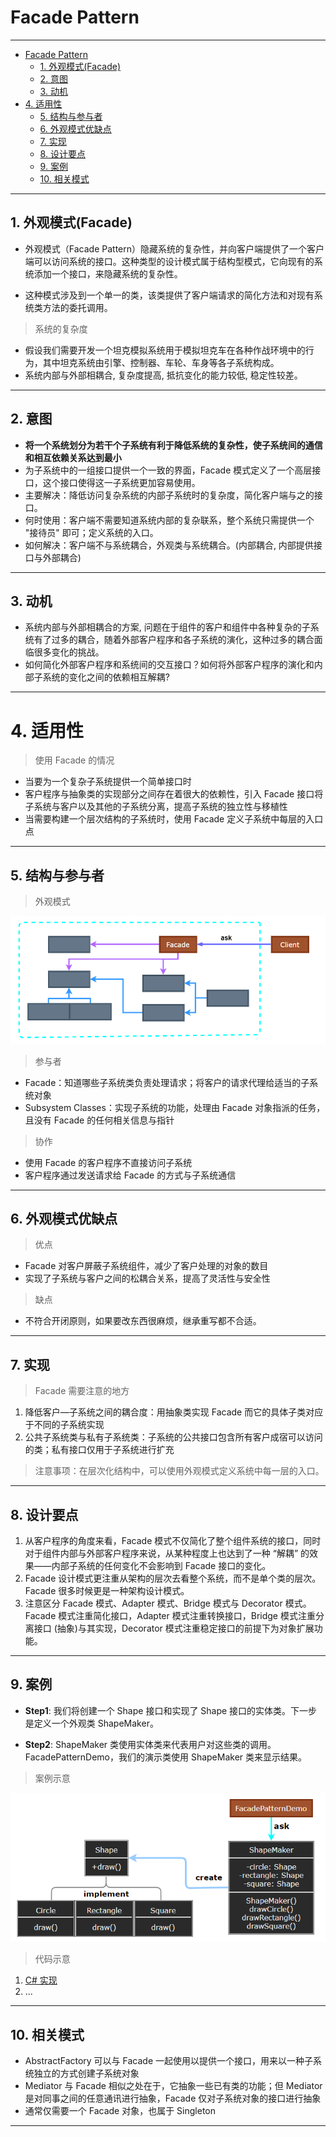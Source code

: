 # Facade Pattern

---

- [Facade Pattern](#facade-pattern)
	- [1. 外观模式(Facade)](#1-外观模式facade)
	- [2. 意图](#2-意图)
	- [3. 动机](#3-动机)
- [4. 适用性](#4-适用性)
	- [5. 结构与参与者](#5-结构与参与者)
	- [6. 外观模式优缺点](#6-外观模式优缺点)
	- [7. 实现](#7-实现)
	- [8. 设计要点](#8-设计要点)
	- [9. 案例](#9-案例)
	- [10. 相关模式](#10-相关模式)

---
## 1. 外观模式(Facade)

- 外观模式（Facade Pattern）隐藏系统的复杂性，并向客户端提供了一个客户端可以访问系统的接口。这种类型的设计模式属于结构型模式，它向现有的系统添加一个接口，来隐藏系统的复杂性。

- 这种模式涉及到一个单一的类，该类提供了客户端请求的简化方法和对现有系统类方法的委托调用。

> 系统的复杂度

- 假设我们需要开发一个坦克模拟系统用于模拟坦克车在各种作战环境中的行为，其中坦克系统由引擎、控制器、车轮、车身等各子系统构成。
- 系统内部与外部相耦合, 复杂度提高, 抵抗变化的能力较低, 稳定性较差。

---
## 2. 意图

- **将一个系统划分为若干个子系统有利于降低系统的复杂性，使子系统间的通信和相互依赖关系达到最小**
- 为子系统中的一组接口提供一个一致的界面，Facade 模式定义了一个高层接口，这个接口使得这一子系统更加容易使用。
- 主要解决：降低访问复杂系统的内部子系统时的复杂度，简化客户端与之的接口。
- 何时使用：客户端不需要知道系统内部的复杂联系，整个系统只需提供一个 "接待员" 即可；定义系统的入口。
- 如何解决：客户端不与系统耦合，外观类与系统耦合。(内部耦合, 内部提供接口与外部耦合)

---
## 3. 动机

- 系统内部与外部相耦合的方案, 问题在于组件的客户和组件中各种复杂的子系统有了过多的耦合，随着外部客户程序和各子系统的演化，这种过多的耦合面临很多变化的挑战。
- 如何简化外部客户程序和系统间的交互接口？如何将外部客户程序的演化和内部子系统的变化之间的依赖相互解耦?

---
# 4. 适用性

> 使用 Facade 的情况

- 当要为一个复杂子系统提供一个简单接口时
- 客户程序与抽象类的实现部分之间存在着很大的依赖性，引入 Facade 接口将子系统与客户以及其他的子系统分离，提高子系统的独立性与移植性
- 当需要构建一个层次结构的子系统时，使用 Facade 定义子系统中每层的入口点

---
## 5. 结构与参与者


> 外观模式

  ![外观模式](img/外观模式设计.png)

> 参与者

- Facade：知道哪些子系统类负责处理请求；将客户的请求代理给适当的子系统对象
- Subsystem Classes：实现子系统的功能，处理由 Facade 对象指派的任务，且没有 Facade 的任何相关信息与指针

> 协作

- 使用 Facade 的客户程序不直接访问子系统
- 客户程序通过发送请求给 Facade 的方式与子系统通信

---
## 6. 外观模式优缺点

> 优点

- Facade 对客户屏蔽子系统组件，减少了客户处理的对象的数目
- 实现了子系统与客户之间的松耦合关系，提高了灵活性与安全性

> 缺点

- 不符合开闭原则，如果要改东西很麻烦，继承重写都不合适。

---
## 7. 实现

> Facade 需要注意的地方

1. 降低客户—子系统之间的耦合度：用抽象类实现 Facade 而它的具体子类对应于不同的子系统实现
2. 公共子系统类与私有子系统类：子系统的公共接口包含所有客户成宿可以访问的类；私有接口仅用于子系统进行扩充

> 注意事项：在层次化结构中，可以使用外观模式定义系统中每一层的入口。

---
## 8. 设计要点

1. 从客户程序的角度来看，Facade 模式不仅简化了整个组件系统的接口，同时对于组件内部与外部客户程序来说，从某种程度上也达到了一种 “解耦” 的效果——内部子系统的任何变化不会影响到 Facade 接口的变化。
2. Facade 设计模式更注重从架构的层次去看整个系统，而不是单个类的层次。Facade 很多时候更是一种架构设计模式。
3. 注意区分 Facade 模式、Adapter 模式、Bridge 模式与 Decorator 模式。Facade 模式注重简化接口，Adapter 模式注重转换接口，Bridge 模式注重分离接口 (抽象)与其实现，Decorator 模式注重稳定接口的前提下为对象扩展功能。

---
## 9. 案例

- **Step1**: 我们将创建一个 Shape 接口和实现了 Shape 接口的实体类。下一步是定义一个外观类 ShapeMaker。

- **Step2**: ShapeMaker 类使用实体类来代表用户对这些类的调用。FacadePatternDemo，我们的演示类使用 ShapeMaker 类来显示结果。

> 案例示意

  ![案例](img/外观模式案例.png)

> 代码示意

1. [C# 实现](/【设计模式】程序参考/DesignPatterns%20For%20CSharp/Structural%20Patterns/Facade/Facade.cs)
2. ...

---
## 10. 相关模式

- AbstractFactory 可以与 Facade 一起使用以提供一个接口，用来以一种子系统独立的方式创建子系统对象
- Mediator 与 Facade 相似之处在于，它抽象一些已有类的功能；但 Mediator 是对同事之间的任意通讯进行抽象，Facade 仅对子系统对象的接口进行抽象
- 通常仅需要一个 Facade 对象，也属于 Singleton

---